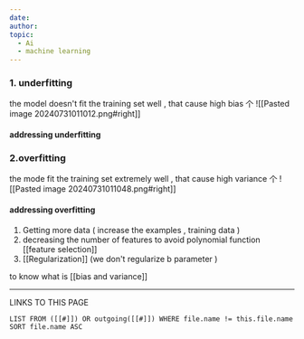 ```yaml
---
date: 
author: 
topic:
  - Ai
  - machine learning
---
```



### 1. underfitting 
the model doesn't fit the training set well , that cause high bias $\text{个}$
![[Pasted image 20240731011012.png#right]]

#### addressing underfitting 

### 2.overfitting 
the mode fit the training set extremely well , that cause high variance $\text{个}$
![[Pasted image 20240731011048.png#right]]
#### addressing overfitting 
1. Getting more data ( increase the examples , training data ) 
2. decreasing the number of features to avoid polynomial  function [[feature selection]]
3. [[Regularization]] (we don't regularize b parameter  )

to know what is [[bias and variance]]



----
LINKS TO THIS PAGE 
```dataview
LIST FROM ([[#]]) OR outgoing([[#]]) WHERE file.name != this.file.name SORT file.name ASC 
```

